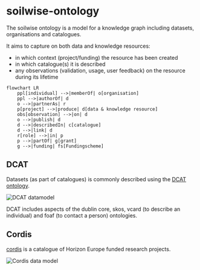 # soilwise-ontology

The soilwise ontology is a model for a knowledge graph including datasets, organisations and catalogues.

It aims to capture on both data and knowledge resources:

- in which context (project/funding) the resource has been created
- in which catalogue(s) it is described
- any observations (validation, usage, user feedback) on the resource during its lifetime

``` mermaid
flowchart LR
    ppl[individual] -->|memberOf| o[organisation]
    ppl -->|authorOf| d
    o -->|partnerAs| r
    p[project] -->|produce| d[data & knowledge resource]
    obs[observation] -->|on| d
    o -->|publish| d
    d -->|describedIn| c[catalogue]
    d -->|link| d
    r[role] -->|in| p
    p -->|partOf| g[grant]
    g -->|funding| fs[Fundingscheme]
```

## DCAT

Datasets (as part of catalogues) is commonly described using the [DCAT ontology](https://www.w3.org/TR/vocab-dcat-2/).

![DCAT datamodel](https://www.w3.org/TR/vocab-dcat-2/images/DCAT-summary-all-attributes.png)

DCAT includes aspects of the dublin core, skos, vcard (to describe an individual) and foaf (to contact a person) ontologies.

## Cordis 

[cordis](https://cordis.europa.eu/) is a catalogue of Horizon Europe funded research projects.

![Cordis data model](https://blog.sparna.fr/wp-content/uploads/2024/01/EURIO_v2.4-1024x812.png)
